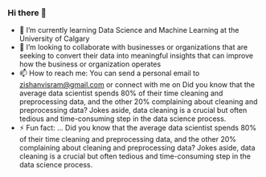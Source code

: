 ### Hi there 👋

- 🌱 I’m currently learning Data Science and Machine Learning at the University of Calgary
- 👯 I’m looking to collaborate with businesses or organizations that are seeking to convert their data into meaningful insights that can improve how the business or organization operates
- 📫 How to reach me: You can send a personal email to zishanvisram@gmail.com or connect with me on  Did you know that the average data scientist spends 80% of their time cleaning and preprocessing data, and the other 20% complaining about cleaning and preprocessing data? Jokes aside, data cleaning is a crucial but often tedious and time-consuming step in the data science process.
- ⚡ Fun fact: ... Did you know that the average data scientist spends 80% of their time cleaning and preprocessing data, and the other 20% complaining about cleaning and preprocessing data? Jokes aside, data cleaning is a crucial but often tedious and time-consuming step in the data science process.
